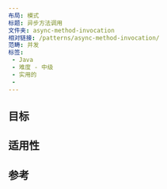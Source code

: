 ```yaml
---
布局: 模式  
标题: 异步方法调用  
文件夹: async-method-invocation  
相对链接: /patterns/async-method-invocation/  
范畴: 并发  
标签: 
 - Java
 - 难度 - 中级
 - 实用的
 - 
---
```


## 目标


## 适用性


## 参考
